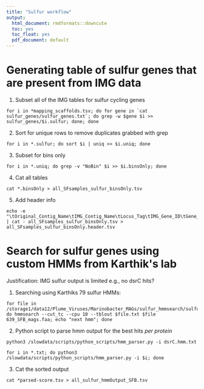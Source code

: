```yaml
---
title: "Sulfur workflow"
output:
  html_document: rmdformats::downcute
  toc: yes
  toc_float: yes
  pdf_document: default
---
```


# Generating table of sulfur genes that are present from IMG data

1. Subset all of the IMG tables for sulfur cycling genes
```
for i in *mapping_scaffolds.tsv; do for gene in `cat sulfur_genes/sulfur_genes.txt`; do grep -w $gene $i >> sulfur_genes/$i.sulfur; done; done
```

2. Sort for unique rows to remove duplicates grabbed with grep
```
for i in *.sulfur; do sort $i | uniq >> $i.uniq; done
```

3. Subset for bins only
```
for i in *.uniq; do grep -v "NoBin" $i >> $i.binsOnly; done
```

4. Cat all tables
```
cat *.binsOnly > all_SFsamples_sulfur_binsOnly.tsv
```

5. Add header info
```
echo -e "\tOriginal_Contig_Name\tIMG_Contig_Name\tLocus_Tag\tIMG_Gene_ID\tGene_Type\tGene_Start\tGene_Stop\tGene_Length\tHomolog_Gene_ID\tHomolog_Taxon_ID\tLineage_%ID\tLineage\tProduct\tSource\tCOG_ID\tCog_%ID\tPFAM_ID\tKO_Term\tKO_Term.1\tKO_%ID\tEC_Number\tBin\tGC\tLength\tDepth\tBin_scaffold_name\tAbun_bin" | cat - all_SFsamples_sulfur_binsOnly.tsv > all_SFsamples_sulfur_binsOnly.header.tsv
```

# Search for sulfur genes using custom HMMs from Karthik's lab

Justification: IMG sulfur output is limited e.g., no dsrC hits? 

1. Searching using Karthiks 79 sulfur HMMs:
```
for file in /storage1/data12/Plume_Viruses/Marinobacter_MAGs/sulfur_hmmsearch/sulfur_hmms/*.hmm; do hmmsearch --cut_tc --cpu 10 --tblout $file.txt $file 639_SFB_mags.faa; echo "next hmm"; done
```

2. Python script to parse hmm output for the best hits *per protein*
```
python3 /slowdata/scripts/python_scripts/hmm_parser.py -i dsrC.hmm.txt

for i in *.txt; do python3 /slowdata/scripts/python_scripts/hmm_parser.py -i $i; done
```

3. Cat the sorted output
```
cat *parsed-score.tsv > all_sulfur_hmmOutput_SFB.tsv
```



